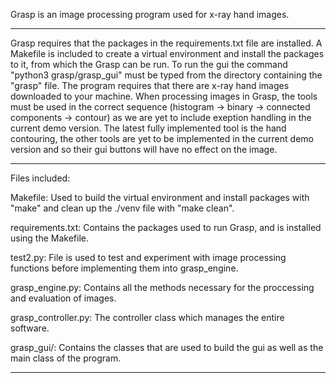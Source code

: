 Grasp is an image processing program used for x-ray hand images.

----------------------------------------------------------------------------------------------------------------------------------------------------

Grasp requires that the packages in the requirements.txt file are installed. A Makefile is included to create a virtual environment and install the packages to it, from which the Grasp can be run.
To run the gui the command "python3 grasp/grasp_gui" must be typed from the directory containing the "grasp" file.
The program requires that there are x-ray hand images downloaded to your machine.
When processing images in Grasp, the tools must be used in the correct sequence (histogram -> binary -> connected components -> contour) as we are yet to include exeption handling in the current demo version.
The latest fully implemented tool is the hand contouring, the other tools are yet to be implemented in the current demo version and so their gui buttons will have no effect on the image.

----------------------------------------------------------------------------------------------------------------------------------------------------

Files included:

Makefile: Used to build the virtual environment and install packages with "make" and clean up the ./venv file with "make clean".

requirements.txt: Contains the packages used to run Grasp, and is installed using the Makefile.

test2.py: File is used to test and experiment with image processing functions before implementing them into grasp_engine.

grasp_engine.py: Contains all the methods necessary for the proccessing and evaluation of images.

grasp_controller.py: The controller class which manages the entire software.

grasp_gui/: Contains the classes that are used to build the gui as well as the main class of the program.

----------------------------------------------------------------------------------------------------------------------------------------------------
